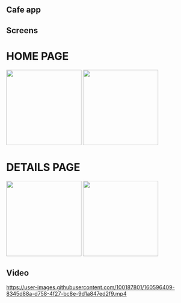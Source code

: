 ## Cafe app


## Screens
# HOME PAGE
<img src="https://user-images.githubusercontent.com/100187801/160598484-cfe651ae-71c6-4992-b2e5-899673004537.jpg" width="200">
<img src="https://user-images.githubusercontent.com/100187801/160597715-7c366da5-22d5-4838-b252-fa962964bf87.jpg" width="200">

# DETAILS PAGE
<img src="https://user-images.githubusercontent.com/100187801/160597678-9f9d7855-d593-4c76-a16b-6d5edae45b94.jpg" width="200">
<img src="https://user-images.githubusercontent.com/100187801/160597696-fea9e843-bb92-4d16-83a7-5a83061508c1.jpg" width="200">


## Video


https://user-images.githubusercontent.com/100187801/160596409-8345d88a-d758-4f27-bc8e-9d1a847ed2f9.mp4

